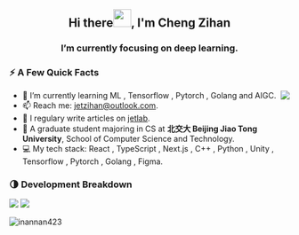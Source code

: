 <h2 align="center">Hi there<img src="https://cdn.jsdelivr.net/gh/dmego/images/img/Hi.gif" height="32" />, I'm Cheng Zihan </h2>
<h3 align="center">I’m currently focusing on deep learning.</h3>

### ⚡️ A Few Quick Facts

<img align="right" src="https://readme-stats-dmego.vercel.app/api?username=inannan423&show_icons=true&icon_color=1573B3&hide_title=true&text_color=718096&bg_color=00000000&hide_border=true"/>

<ul>
    <li> 🌱 I’m currently learning ML , Tensorflow , Pytorch , Golang and AIGC.</li>
    <li> 📫 Reach me: <a href="mailto:jetzihan@outlook.com">jetzihan@outlook.com</a>.</li>
    <li> 📝 I regulary write articles on <a href="https://www.jet-lab.site/">jetlab</a>.</li>
    <li> 🚝 A graduate student majoring in CS at <b>北交大 Beijing Jiao Tong University</b>, School of Computer Science and Technology.</li>
    <li> 💻 My tech stack: React , TypeScript , Next.js , C++ , Python , Unity , Tensorflow , Pytorch , Golang , Figma.</li>
</ul>

### 🌗 Development Breakdown

![](https://raw.githubusercontent.com/inannan423/stats/master/generated/languages.svg#gh-dark-mode-only)
![](https://raw.githubusercontent.com/inannan423/stats/master/generated/languages.svg#gh-light-mode-only)

 <img src="https://komarev.com/ghpvc/?username=inannan423" alt="inannan423" />
